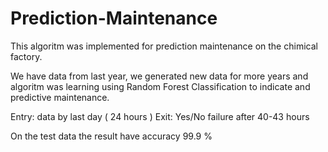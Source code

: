 # Prediction-Maintenance

This algoritm was implemented for prediction maintenance on the chimical factory.

We have data from last year, we generated new data for more years and algoritm was learning using
Random Forest Classification to indicate and predictive maintenance.

Entry: data by last day ( 24 hours )
Exit: Yes/No failure after 40-43 hours

On the test data the result have accuracy 99.9 %
